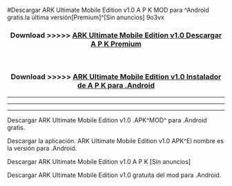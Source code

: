 #Descargar ARK Ultimate Mobile Edition v1.0 A P K MOD para ^Android gratis.la última versión[Premium]^[Sin anuncios] 9o3vx



<div align="center">
<h3>Download >>>>> <a href="https://es-web.web.app/?es= ARK Ultimate Mobile Edition v1.0">ARK Ultimate Mobile Edition v1.0 Descargar A P K Premium</a></h3><br>

<h3>Download >>>>> <a href="https://es-web.web.app/?es= ARK Ultimate Mobile Edition v1.0">ARK Ultimate Mobile Edition v1.0 Instalador de A P K para .Android</a></h3>
</div>


----------------------------------------------------------

----------------------------------------------------------

----------------------------------------------------------

Descargar ARK Ultimate Mobile Edition v1.0 .APK^MOD^ para .Android gratis.

Descargar la aplicación. ARK Ultimate Mobile Edition v1.0 APK^El nombre es la versión para .Android.

Descargar ARK Ultimate Mobile Edition v1.0 A P K [Sin anuncios]

Descargar ARK Ultimate Mobile Edition v1.0 gratuita del mod para .Android.